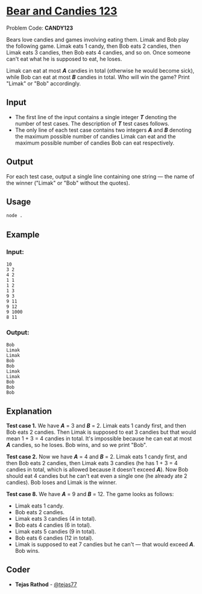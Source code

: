 
# [Bear and Candies 123](https://www.codechef.com/problems/CANDY123)
Problem Code: **CANDY123**

Bears love candies and games involving eating them. Limak and Bob play the following game. Limak eats 1 candy, then Bob eats 2 candies, then Limak eats 3 candies, then Bob eats 4 candies, and so on. Once someone can't eat what he is supposed to eat, he loses.

Limak can eat at most **_A_** candies in total (otherwise he would become sick), while Bob can eat at most **_B_** candies in total. Who will win the game? Print "Limak" or "Bob" accordingly.

## Input

- The first line of the input contains a single integer **_T_** denoting the number of test cases. The description of **_T_** test cases follows.
- The only line of each test case contains two integers **_A_** and **_B_** denoting the maximum possible number of candies Limak can eat and the maximum possible number of candies Bob can eat respectively.

## Output

For each test case, output a single line containing one string — the name of the winner ("Limak" or "Bob" without the quotes).

## Usage
```sh
node .
```
## Example
### Input:
```
10
3 2
4 2
1 1
1 2
1 3
9 3
9 11
9 12
9 1000
8 11
```
### Output:
```
Bob
Limak
Limak
Bob
Bob
Limak
Limak
Bob
Bob
Bob
```
## Explanation

**Test case 1.** We have **_A_** = 3 and **_B_** = 2. Limak eats 1 candy first, and then Bob eats 2 candies. Then Limak is supposed to eat 3 candies but that would mean 1 + 3 = 4 candies in total. It's impossible because he can eat at most **_A_** candies, so he loses. Bob wins, and so we print "Bob".

**Test case 2.** Now we have **_A_** = 4 and **_B_** = 2. Limak eats 1 candy first, and then Bob eats 2 candies, then Limak eats 3 candies (he has 1 + 3 = 4 candies in total, which is allowed because it doesn't exceed **_A_**). Now Bob should eat 4 candies but he can't eat even a single one (he already ate 2 candies). Bob loses and Limak is the winner.

**Test case 8.** We have **_A_** = 9 and **_B_** = 12. The game looks as follows:

- Limak eats 1 candy.
- Bob eats 2 candies.
- Limak eats 3 candies (4 in total).
- Bob eats 4 candies (6 in total).
- Limak eats 5 candies (9 in total).
- Bob eats 6 candies (12 in total).
- Limak is supposed to eat 7 candies but he can't — that would exceed **_A_**. Bob wins.


## Coder

* **Tejas Rathod** - [@tejas77](https://github.com/tejas77)
